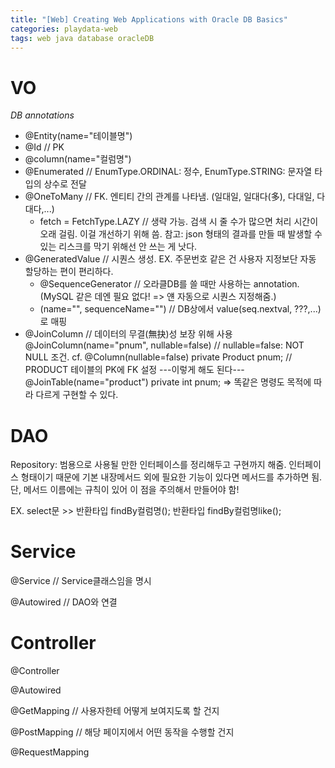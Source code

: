 ```yaml
---
title: "[Web] Creating Web Applications with Oracle DB Basics"
categories: playdata-web
tags: web java database oracleDB
---
```


VO
===

*DB annotations*

- @Entity(name="테이블명")
- @Id // PK
- @column(name="컬럼명")
- @Enumerated // EnumType.ORDINAL: 정수, EnumType.STRING: 문자열 타입의 상수로 전달
- @OneToMany // FK. 엔티티 간의 관계를 나타냄. (일대일, 일대다(多), 다대일, 다대다,...)
    - fetch = FetchType.LAZY // 생략 가능. 검색 시 줄 수가 많으면 처리 시간이 오래 걸림. 이걸 개선하기 위해 씀. 참고: json 형태의 결과를 만들 때 발생할 수 있는 리스크를 막기 위해선 안 쓰는 게 낫다.
- @GeneratedValue // 시퀀스 생성. EX. 주문번호 같은 건 사용자 지정보단 자동 할당하는 편이 편리하다.
    - @SequenceGenerator // 오라클DB를 쓸 때만 사용하는 annotation. (MySQL 같은 데엔 필요 없다! => 얜 자동으로 시퀀스 지정해줌.)
    - (name="", sequenceName="") // DB상에서 value(seq.nextval, ???,...)로 매핑
- @JoinColumn // 데이터의 무결(無抉)성 보장 위해 사용
  @JoinColumn(name="pnum", nullable=false) // nullable=false: NOT NULL 조건.
  cf. @Column(nullable=false)
      private Product pnum; // PRODUCT 테이블의 PK에 FK 설정
  ---이렇게 해도 된다---
    @JoinTable(name="product")
    private int pnum;
  => 똑같은 명령도 목적에 따라 다르게 구현할 수 있다.


DAO
===

Repository: 범용으로 사용될 만한 인터페이스를 정리해두고 구현까지 해줌. 인터페이스 형태이기 때문에 기본 내장메서드 외에 필요한 기능이 있다면 메서드를 추가하면 됨. 단, 메서드 이름에는 규칙이 있어 이 점을 주의해서 만들어야 함!

EX. select문 >> 반환타입 findBy컬럼명();    반환타입 findBy컬럼명like();


Service
===

@Service // Service클래스임을 명시

@Autowired // DAO와 연결


Controller
===

@Controller

@Autowired

@GetMapping // 사용자한테 어떻게 보여지도록 할 건지

@PostMapping // 해당 페이지에서 어떤 동작을 수행할 건지

@RequestMapping
